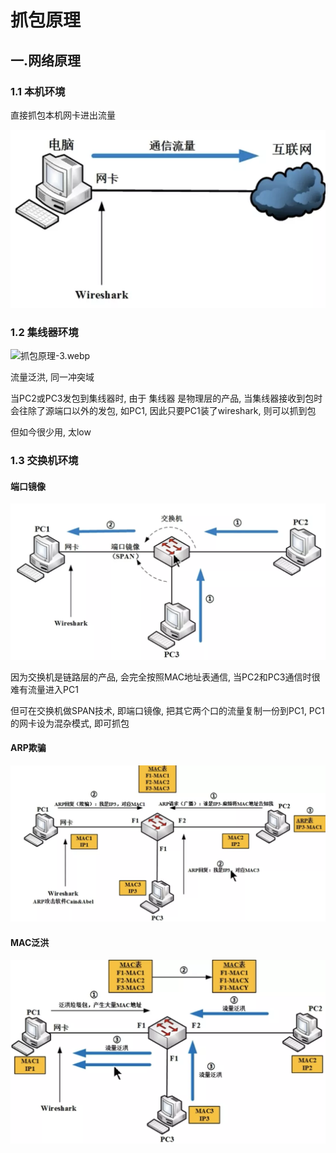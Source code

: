 # 抓包原理

## 一.网络原理

### 1.1 本机环境

直接抓包本机网卡进出流量

![抓包原理-1.webp](抓包原理-1.webp)

### 1.2 集线器环境

![抓包原理-3.webp](抓包原理-3.webp)

流量泛洪, 同一冲突域

当PC2或PC3发包到集线器时, 由于 集线器 是物理层的产品, 当集线器接收到包时会往除了源端口以外的发包, 如PC1, 因此只要PC1装了wireshark, 则可以抓到包

但如今很少用, 太low

### 1.3 交换机环境

#### 端口镜像

![抓包原理-2.webp](抓包原理-2.webp)

因为交换机是链路层的产品, 会完全按照MAC地址表通信, 当PC2和PC3通信时很难有流量进入PC1

但可在交换机做SPAN技术, 即端口镜像, 把其它两个口的流量复制一份到PC1, PC1的网卡设为混杂模式, 即可抓包

#### ARP欺骗

![抓包原理-5.webp](抓包原理-5.webp)

#### MAC泛洪

![抓包原理-6.webp](抓包原理-6.webp)
